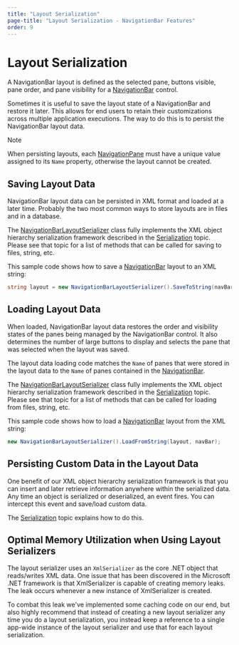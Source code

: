 ```yaml
---
title: "Layout Serialization"
page-title: "Layout Serialization - NavigationBar Features"
order: 9
---
```

# Layout Serialization

A NavigationBar layout is defined as the selected pane, buttons visible, pane order, and pane visibility for a [NavigationBar](xref:@ActiproUIRoot.Controls.Navigation.NavigationBar) control.

Sometimes it is useful to save the layout state of a NavigationBar and restore it later.  This allows for end users to retain their customizations across multiple application executions.  The way to do this is to persist the NavigationBar layout data.

> [!NOTE]
> When persisting layouts, each [NavigationPane](xref:@ActiproUIRoot.Controls.Navigation.NavigationPane) must have a unique value assigned to its `Name` property, otherwise the layout cannot be created.

## Saving Layout Data

NavigationBar layout data can be persisted in XML format and loaded at a later time.  Probably the two most common ways to store layouts are in files and in a database.

The [NavigationBarLayoutSerializer](xref:@ActiproUIRoot.Controls.Navigation.Serialization.NavigationBarLayoutSerializer) class fully implements the XML object hierarchy serialization framework described in the [Serialization](../../shared/windows-serialization.md) topic.  Please see that topic for a list of methods that can be called for saving to files, string, etc.

This sample code shows how to save a [NavigationBar](xref:@ActiproUIRoot.Controls.Navigation.NavigationBar) layout to an XML string:

```csharp
string layout = new NavigationBarLayoutSerializer().SaveToString(navBar);
```

## Loading Layout Data

When loaded, NavigationBar layout data restores the order and visibility states of the panes being managed by the NavigationBar control.  It also determines the number of large buttons to display and selects the pane that was selected when the layout was saved.

The layout data loading code matches the `Name` of panes that were stored in the layout data to the `Name` of panes contained in the [NavigationBar](xref:@ActiproUIRoot.Controls.Navigation.NavigationBar).

The [NavigationBarLayoutSerializer](xref:@ActiproUIRoot.Controls.Navigation.Serialization.NavigationBarLayoutSerializer) class fully implements the XML object hierarchy serialization framework described in the [Serialization](../../shared/windows-serialization.md) topic.  Please see that topic for a list of methods that can be called for loading from files, string, etc.

This sample code shows how to load a [NavigationBar](xref:@ActiproUIRoot.Controls.Navigation.NavigationBar) layout from the XML string:

```csharp
new NavigationBarLayoutSerializer().LoadFromString(layout, navBar);
```

## Persisting Custom Data in the Layout Data

One benefit of our XML object hierarchy serialization framework is that you can insert and later retrieve information anywhere within the serialized data.  Any time an object is serialized or deserialized, an event fires.  You can intercept this event and save/load custom data.

The [Serialization](../../shared/windows-serialization.md) topic explains how to do this.

## Optimal Memory Utilization when Using Layout Serializers

The layout serializer uses an `XmlSerializer` as the core .NET object that reads/writes XML data.  One issue that has been discovered in the Microsoft .NET framework is that XmlSerializer is capable of creating memory leaks.  The leak occurs whenever a new instance of XmlSerializer is created.

To combat this leak we've implemented some caching code on our end, but also highly recommend that instead of creating a new layout serializer any time you do a layout serialization, you instead keep a reference to a single app-wide instance of the layout serializer and use that for each layout serialization.
